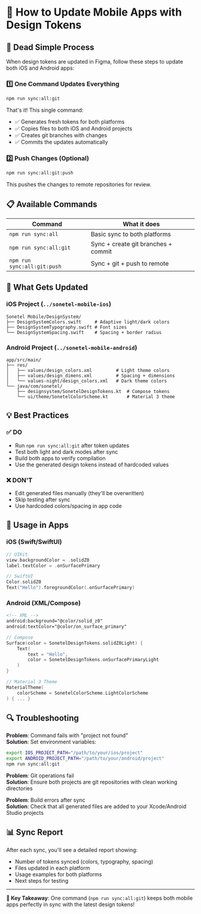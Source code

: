 # 📱 How to Update Mobile Apps with Design Tokens

## 🚀 Dead Simple Process

When design tokens are updated in Figma, follow these steps to update both iOS and Android apps:

### 1️⃣ One Command Updates Everything

```bash
npm run sync:all:git
```

That's it! This single command:

- ✅ Generates fresh tokens for both platforms
- ✅ Copies files to both iOS and Android projects
- ✅ Creates git branches with changes
- ✅ Commits the updates automatically

### 2️⃣ Push Changes (Optional)

```bash
npm run sync:all:git:push
```

This pushes the changes to remote repositories for review.

## 📋 Available Commands

| Command                     | What it does                        |
| --------------------------- | ----------------------------------- |
| `npm run sync:all`          | Basic sync to both platforms        |
| `npm run sync:all:git`      | Sync + create git branches + commit |
| `npm run sync:all:git:push` | Sync + git + push to remote         |

## 🎯 What Gets Updated

### iOS Project (`../sonetel-mobile-ios`)

```
Sonetel Mobile/DesignSystem/
├── DesignSystemColors.swift     # Adaptive light/dark colors
├── DesignSystemTypography.swift # Font sizes
└── DesignSystemSpacing.swift    # Spacing + border radius
```

### Android Project (`../sonetel-mobile-android`)

```
app/src/main/
├── res/
│   ├── values/design_colors.xml         # Light theme colors
│   ├── values/design_dimens.xml         # Spacing + dimensions
│   └── values-night/design_colors.xml   # Dark theme colors
└── java/com/sonetel/
    ├── designsystem/SonetelDesignTokens.kt  # Compose tokens
    └── ui/theme/SonetelColorScheme.kt       # Material 3 theme
```

## 💡 Best Practices

### ✅ DO

- Run `npm run sync:all:git` after token updates
- Test both light and dark modes after sync
- Build both apps to verify compilation
- Use the generated design tokens instead of hardcoded values

### ❌ DON'T

- Edit generated files manually (they'll be overwritten)
- Skip testing after sync
- Use hardcoded colors/spacing in app code

## 🔧 Usage in Apps

### iOS (Swift/SwiftUI)

```swift
// UIKit
view.backgroundColor = .solidZ0
label.textColor = .onSurfacePrimary

// SwiftUI
Color.solidZ0
Text("Hello").foregroundColor(.onSurfacePrimary)
```

### Android (XML/Compose)

```xml
<!-- XML -->
android:background="@color/solid_z0"
android:textColor="@color/on_surface_primary"
```

```kotlin
// Compose
Surface(color = SonetelDesignTokens.solidZ0Light) {
    Text(
        text = "Hello",
        color = SonetelDesignTokens.onSurfacePrimaryLight
    )
}

// Material 3 Theme
MaterialTheme(
    colorScheme = SonetelColorScheme.LightColorScheme
) { ... }
```

## 🔍 Troubleshooting

**Problem**: Command fails with "project not found"  
**Solution**: Set environment variables:

```bash
export IOS_PROJECT_PATH="/path/to/your/ios/project"
export ANDROID_PROJECT_PATH="/path/to/your/android/project"
npm run sync:all:git
```

**Problem**: Git operations fail  
**Solution**: Ensure both projects are git repositories with clean working directories

**Problem**: Build errors after sync  
**Solution**: Check that all generated files are added to your Xcode/Android Studio projects

## 📊 Sync Report

After each sync, you'll see a detailed report showing:

- Number of tokens synced (colors, typography, spacing)
- Files updated in each platform
- Usage examples for both platforms
- Next steps for testing

---

**🎯 Key Takeaway**: One command (`npm run sync:all:git`) keeps both mobile apps perfectly in sync with the latest design tokens!
